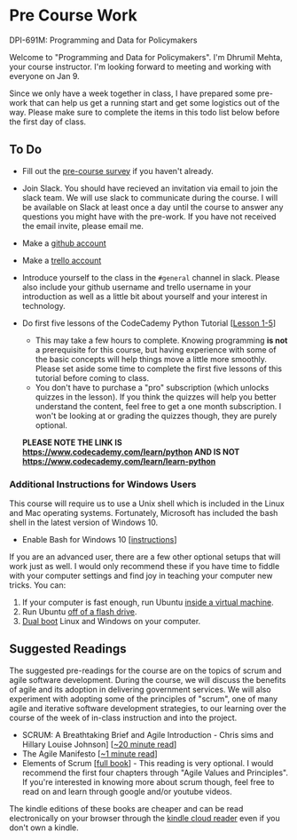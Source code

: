 # Pre Course Work

DPI-691M: Programming and Data for Policymakers

Welcome to "Programming and Data for Policymakers". I'm Dhrumil Mehta, your course instructor. I'm looking forward to meeting and working with everyone on Jan 9.

Since we only have a week together in class, I have prepared some pre-work that can help us get a running start and get some logistics out of the way. Please make sure to complete the items in this todo list below before the first day of class.


## To Do

* Fill out the [pre-course survey](https://docs.google.com/forms/d/1n1u1kcrMo-KX-W4i28TuLH1YScSlVAeXENLjDASsjPM/edit?usp=drive_web) if you haven't already.
* Join Slack. You should have recieved an invitation via email to join the slack team. We will use slack to communicate during the course. I will be available on Slack at least once a day until the course to answer any questions you might have with the pre-work. If you have not received the email invite, please email me.
* Make a [github account](https://github.com/join)
* Make a [trello account](https://trello.com/invite/hkstech/68e9ac67073bcad9ad75137048ab3b2b)
* Introduce yourself to the class in the `#general` channel in slack. Please also include your github username and trello username in your introduction as well as a little bit about yourself and your interest in technology.
* Do first five lessons of the CodeCademy Python Tutorial [[Lesson 1-5](https://www.codecademy.com/learn/python)]
	- This may take a few hours to complete. Knowing programming **is not** a prerequisite for this course, but having experience with some of the basic concepts will help things move a little more smoothly. Please set aside some time to complete the first five lessons of this tutorial before coming to class.
	- You don't have to purchase a "pro" subscription (which unlocks quizzes in the lesson). If you think the quizzes will help you better understand the content, feel free to get a one month subscription. I won't be looking at or grading the quizzes though, they are purely optional.

	**PLEASE NOTE THE LINK IS https://www.codecademy.com/learn/python AND IS NOT https://www.codecademy.com/learn/learn-python**

### Additional  Instructions for Windows Users

This course will require us to use a Unix shell which is included in the Linux and Mac operating systems. Fortunately, Microsoft has included the bash shell in the latest version of Windows 10.

* Enable Bash for Windows 10 [[instructions](http://www.windowscentral.com/how-install-bash-shell-command-line-windows-10)]

If you are an advanced user, there are a few other optional setups that will work just as well. I would only recommend these if you have time to fiddle with your computer settings and find joy in teaching your computer new tricks. You can:

1. If your computer is fast enough, run Ubuntu [inside a virtual machine](http://www.psychocats.net/ubuntu/virtualbox).
2. Run Ubuntu [off of a flash drive](https://unetbootin.github.io/).
3. [Dual boot](https://help.ubuntu.com/community/WindowsDualBoot) Linux and Windows on your computer.

## Suggested Readings
The suggested pre-readings for the course are on the topics of scrum and agile software development. During the course, we will discuss the benefits of agile and its adoption in delivering government services. We will also experiment with adopting some of the principles of "scrum", one of many agile and iterative software development strategies, to our learning over the course of the week of in-class instruction and into the project.

* SCRUM: A Breathtaking Brief and Agile Introduction - Chris sims and Hillary Louise Johnson] [[~20 minute read](https://www.amazon.com/Scrum-Breathtakingly-Brief-Agile-Introduction/dp/193796504X)]
* The Agile Manifesto [[~1 minute read](http://agilemanifesto.org/)]
* Elements of Scrum [[full book](https://www.amazon.com/gp/product/B004O0U74Q/ref=oh_aui_d_detailpage_o00_?ie=UTF8&psc=1)]	- This reading is very optional. I would recommend the first four chapters through "Agile Values and Principles". If you're interested in knowing more about scrum though, feel free to read on and learn through google and/or youtube videos.

The kindle editions of these books are cheaper and can be read electronically on your browser through the [kindle cloud reader](https://read.amazon.com/) even if you don't own a kindle.
